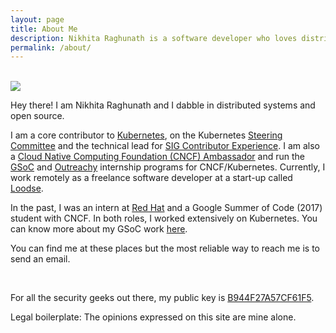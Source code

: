 ```yaml
---
layout: page
title: About Me
description: Nikhita Raghunath is a software developer who loves distributed systems and open source.
permalink: /about/
---
```

<br>

 <img src="{{site.avatar}}" class="avatar-round"/>

Hey there! I am Nikhita Raghunath and I dabble in distributed systems and open source.

I am a core contributor to [Kubernetes](https://kubernetes.io/), on the Kubernetes [Steering Committee](https://github.com/kubernetes/steering#members) and the technical lead for [SIG Contributor Experience](https://git.k8s.io/community/sig-contributor-experience).
I am also a [Cloud Native Computing Foundation (CNCF) Ambassador](https://www.cncf.io/people/ambassadors/) and run the [GSoC](https://github.com/cncf/soc#organization-admins) and [Outreachy](https://www.outreachy.org/communities/cfp/kubernetes/) internship programs for CNCF/Kubernetes.
Currently, I work remotely as a freelance software developer at a start-up called [Loodse](https://www.loodse.com/).

In the past, I was an intern at [Red Hat](https://www.redhat.com/en) and a Google Summer of Code (2017) student with CNCF. In both roles, I worked extensively on Kubernetes. You can know more about my GSoC work [here](https://github.com/nikhita/gsoc-meta-k8s).

You can find me at these places but the most reliable way to reach me is to send an email.

<div align="center">
<p>
<a href="mailto:hello@nikhita.dev"><i class="fa fa-envelope-o fa-fw" aria-hidden="true" style="font-size:40px;color:#2980b9"></i></a>
&nbsp; &nbsp; &nbsp;
<a href="https://github.com/nikhita"><i class="fa fa-github" aria-hidden="true" style="font-size:40px;color:#2980b9"></i></a>
&nbsp; &nbsp; &nbsp;
<a href="https://twitter.com/TheNikhita"><i class="fa fa-twitter" aria-hidden="true" style="font-size:40px;color:#2980b9"></i></a>
&nbsp; &nbsp; &nbsp;
<a href="https://www.linkedin.com/in/nikinath/"><i class="fa fa-linkedin" aria-hidden="true" style="font-size:40px;color:#2980b9"></i></a>
&nbsp; &nbsp; &nbsp;
<a href="https://kubernetes.slack.com/team/nikhita"><i class="fa fa-slack" aria-hidden="true" style="font-size:40px;color:#2980b9"></i></a>
</p>
</div>

For all the security geeks out there, my public key is [B944F27A57CF61F5](https://keybase.io/nikhita).

Legal boilerplate: The opinions expressed on this site are mine alone.
